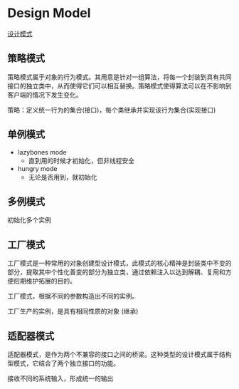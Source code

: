 # Design Model

[设计模式](https://www.jianshu.com/p/b29c0a4dafc6)

## 策略模式

策略模式属于对象的行为模式。其用意是针对一组算法，将每一个封装到具有共同接口的独立类中，从而使得它们可以相互替换。策略模式使得算法可以在不影响到客户端的情况下发生变化。

策略：定义统一行为的集合(接口)，每个类继承并实现该行为集合(实现接口)

## 单例模式

- lazybones mode
    - 直到用的时候才初始化，但非线程安全
- hungry mode
    - 无论是否用到，就初始化

## 多例模式

初始化多个实例

## 工厂模式

工厂模式是一种常用的对象创建型设计模式，此模式的核心精神是封装类中不变的部分，提取其中个性化善变的部分为独立类，通过依赖注入以达到解耦、复用和方便后期维护拓展的目的。

工厂模式，根据不同的参数构造出不同的实例。

工厂生产的实例，是具有相同性质的对象 (继承)

## 适配器模式

适配器模式，是作为两个不兼容的接口之间的桥梁。这种类型的设计模式属于结构型模式，它结合了两个独立接口的功能。

接收不同的系统输入，形成统一的输出